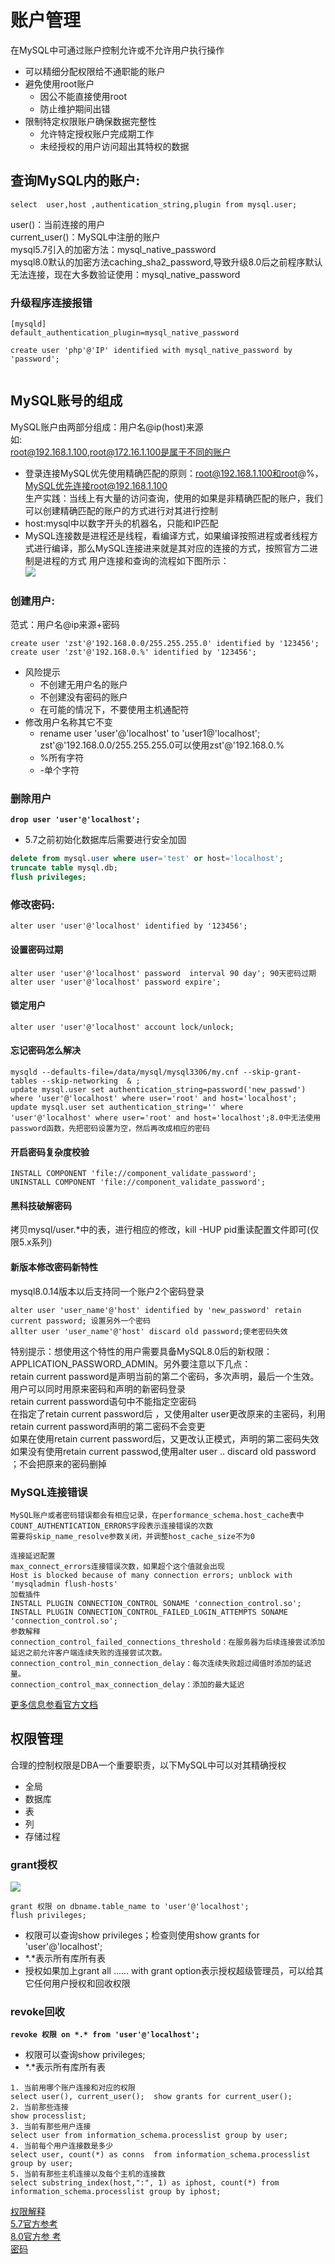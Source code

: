 # 账户管理

在MySQL中可通过账户控制允许或不允许用户执行操作  
- 可以精细分配权限给不通职能的账户
- 避免使用root账户
	- 因公不能直接使用root
	- 防止维护期间出错
- 限制特定权限账户确保数据完整性
	- 允许特定授权账户完成期工作
	- 未经授权的用户访问超出其特权的数据
	

## 查询MySQL内的账户: 

	select  user,host ,authentication_string,plugin from mysql.user;

user()：当前连接的用户   
current\_user()：MySQL中注册的账户    
mysql5.7引入的加密方法：mysql\_native\_password   
mysql8.0默认的加密方法caching\_sha2\_password,导致升级8.0后之前程序默认无法连接，现在大多数验证使用：mysql\_native\_password  

### 升级程序连接报错

```
[mysqld]
default_authentication_plugin=mysql_native_password   
  
create user 'php'@'IP' identified with mysql_native_password by 'password';
  
```

## MySQL账号的组成

MySQL账户由两部分组成：用户名@ip(host)来源  
如:  
root@192.168.1.100,root@172.16.1.100是属于不同的账户  
- 登录连接MySQL优先使用精确匹配的原则：root@192.168.1.100和root@%，MySQL优先连接root@192.168.1.100  
生产实践：当线上有大量的访问查询，使用的如果是非精确匹配的账户，我们可以创建精确匹配的账户的方式进行对其进行控制   
- host:mysql中以数字开头的机器名，只能和IP匹配
- MySQL连接数是进程还是线程，看编译方式，如果编译按照进程或者线程方式进行编译，那么MySQL连接进来就是其对应的连接的方式，按照官方二进制是进程的方式
用户连接和查询的流程如下图所示：  
![](images/4-MySQL用户管理/用户管理01.jpg)


### 创建用户:
范式：用户名@ip来源+密码  

	create user 'zst'@'192.168.0.0/255.255.255.0' identified by '123456';
	create user 'zst'@'192.168.0.%' identified by '123456';
- 风险提示
	- 不创建无用户名的账户
	- 不创建没有密码的账户
	- 在可能的情况下，不要使用主机通配符
- 修改用户名称其它不变  
	- rename user 'user'@'localhost' to 'user1@'localhost';
	zst'@'192.168.0.0/255.255.255.0可以使用zst'@'192.168.0.%
	- %所有字符
	- -单个字符
	
### 删除用户
**`drop user 'user'@'localhost';`**
- 5.7之前初始化数据库后需要进行安全加固  
```sql
delete from mysql.user where user='test' or host='localhost';
truncate table mysql.db;
flush privileges;
```
	
### 修改密码:			
	alter user 'user'@'localhost' identified by '123456';
	
#### 设置密码过期  
	alter user 'user'@'localhost' password  interval 90 day'; 90天密码过期
	alter user 'user'@'localhost' password expire';  
#### 锁定用户  
	alter user 'user'@'localhost' account lock/unlock;  
#### 忘记密码怎么解决   
	mysqld --defaults-file=/data/mysql/mysql3306/my.cnf --skip-grant-tables --skip-networking  & ;  
	update mysql.user set authentication_string=password('new_passwd') where 'user'@'localhost' where user='root' and host='localhost';
	update mysql.user set authentication_string='' where 'user'@'localhost' where user='root' and host='localhost';8.0中无法使用password函数，先把密码设置为空，然后再改成相应的密码
#### 开启密码复杂度校验
```
INSTALL COMPONENT 'file://component_validate_password';
UNINSTALL COMPONENT 'file://component_validate_password';
```
#### 黑科技破解密码 
 拷贝mysql/user.*中的表，进行相应的修改，kill -HUP pid重读配置文件即可(仅限5.x系列)
 
#### 新版本修改密码新特性

mysql8.0.14版本以后支持同一个账户2个密码登录

	alter user 'user_name'@'host' identified by 'new_password' retain current password; 设置另外一个密码
	allter user 'user_name'@'host' discard old password;使老密码失效

特别提示：想使用这个特性的用户需要具备MySQL8.0后的新权限：APPLICATION\_PASSWORD\_ADMIN。另外要注意以下几点：   
retain current password是声明当前的第二个密码，多次声明，最后一个生效。用户可以同时用原来密码和声明的新密码登录   
retain current password语句中不能指定空密码   
在指定了retain current password后 ，又使用alter user更改原来的主密码，利用retain current password声明的第二密码不会变更  
如果在使用retain current password后，又更改认正模式，声明的第二密码失效   
如果没有使用retain current passwod,使用alter user .. discard old password ；不会把原来的密码删掉   

### MySQL连接错误

```
MySQL账户或者密码错误都会有相应记录，在performance_schema.host_cache表中
COUNT_AUTHENTICATION_ERRORS字段表示连接错误的次数
需要将skip_name_resolve参数关闭，并调整host_cache_size不为0

连接延迟配置
max_connect_errors连接错误次数，如果超个这个值就会出现
Host is blocked because of many connection errors; unblock with 'mysqladmin flush-hosts'
加载插件
INSTALL PLUGIN CONNECTION_CONTROL SONAME 'connection_control.so';
INSTALL PLUGIN CONNECTION_CONTROL_FAILED_LOGIN_ATTEMPTS SONAME 'connection_control.so';
参数解释
connection_control_failed_connections_threshold：在服务器为后续连接尝试添加延迟之前允许客户端连续失败的连接尝试次数。
connection_control_min_connection_delay：每次连续失败超过阈值时添加的延迟量。
connection_control_max_connection_delay：添加的最大延迟
```
[更多信息参看官方文档](https://dev.mysql.com/doc/refman/8.0/en/connection-control-installation.html)

## 权限管理

合理的控制权限是DBA一个重要职责，以下MySQL中可以对其精确授权
- 全局
- 数据库
- 表
- 列
- 存储过程

### grant授权

![](images/4-MySQL用户管理/用户管理02.jpg)  

	grant 权限 on dbname.table_name to 'user'@'localhost'; 
	flush privileges;

- 权限可以查询show privileges；检查则使用show grants for 'user'@'localhost';
- \*.\*表示所有库所有表
- 授权如果加上grant all ...... with grant option表示授权超级管理员，可以给其它任何用户授权和回收权限

### revoke回收

**`revoke 权限 on *.* from 'user'@'localhost';`**   

- 权限可以查询show privileges;
- \*.\*表示所有库所有表  


```
1. 当前用哪个账户连接和对应的权限
select user(), current_user();  show grants for current_user();
2. 当前那些连接
show processlist;
3. 当前有那些用户连接
select user from information_schema.processlist group by user;
4. 当前每个用户连接数是多少
select user, count(*) as conns  from information_schema.processlist group by user;
5. 当前有那些主机连接以及每个主机的连接数
select substring_index(host,":", 1) as iphost, count(*) from information_schema.processlist group by iphost;

```





[权限解释](https://blog.csdn.net/anzhen0429/article/details/78296814)   
[5.7官方参考](https://dev.mysql.com/doc/refman/5.7/en/privileges-provided.html)   
[8.0官方参 考](https://dev.mysql.com/doc/refman/8.0/en/privileges-provided.html)   
[密码](https://wiki.skullsecurity.org/Passwords) 
